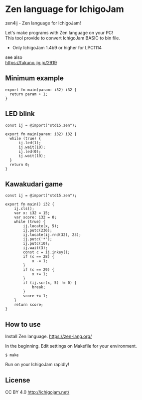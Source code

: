 # Zen language for IchigoJam

zen4ij - Zen language for IchigoJam!

Let's make programs with Zen language on your PC!  
This tool provide to convert IchigoJam BASIC to bin file.  
* Only IchigoJam 1.4b9 or higher for LPC1114  

see also  
https://fukuno.jig.jp/2919  

## Minimum example

```
export fn main(param: i32) i32 {
  return param + 1;
}
```

## LED blink

```
const ij = @import("std15.zen");

export fn main(param: i32) i32 {
  while (true) {
      ij.led(1);
      ij.wait(10);
      ij.led(0);
      ij.wait(10);
  }
  return 0;
}
```

## Kawakudari game

```
const ij = @import("std15.zen");

export fn main() i32 {
    ij.cls();
    var x: i32 = 15;
    var score: i32 = 0;
    while (true) {
        ij.locate(x, 5);
        ij.putc(236);
        ij.locate(ij.rnd(32), 23);
        ij.putc('*');
        ij.putc(10);
        ij.wait(3);
        const c = ij.inkey();
        if (c == 28) {
            x -= 1;
        }
        if (c == 29) {
            x += 1;
        }
        if (ij.scr(x, 5) != 0) {
            break;
        }
        score += 1;
    }
    return score;
}
```

## How to use

Install Zen language. https://zen-lang.org/  

In the beginning. Edit settings on Makefile for your environment.  

```
$ make
```
Run on your IchigoJam rapidly!

## License

CC BY 4.0 http://ichigojam.net/  
